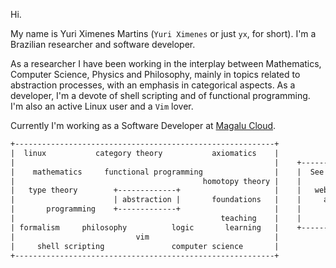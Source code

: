 Hi.

My name is Yuri Ximenes Martins (`Yuri Ximenes` or just `yx`, for short). I'm a Brazilian researcher and software developer.

As a researcher I have been working in the interplay between Mathematics, Computer Science, Physics and Philosophy, mainly in topics related to abstraction processes, with an emphasis in categorical aspects. As a developer, I'm a devote of shell scripting and of functional programming. I'm also an active Linux user and a `Vim` lover.

Currently I'm working as a Software Developer at [Magalu Cloud](https://magalu.cloud).

```rst
+----------------------------------------------------------+  
|  linux           category theory           axiomatics    |  
|                                                          |    +---------------------------------------------------------------------+  
|    mathematics     functional programming                |    |  See also:                                                          |  
|                                          homotopy theory |    |                                                                     |  
|   type theory        +-------------+                     |    |   website: https://yx.dev.br                                        |  
|                      | abstraction |       foundations   |    |     arxiv: https://arxiv.org/a/martins_y_1.html                     |  
|       programming    +-------------+                     |    |       HAL: https://hal.science/search/index/?q=yuri-ximenes-martins |  
|                                              teaching    |    |                                                                     |   
| formalism     philosophy          logic       learning   |    +---------------------------------------------------------------------+  
|                           vim                            |
|     shell scripting               computer science       |
+----------------------------------------------------------+
```
